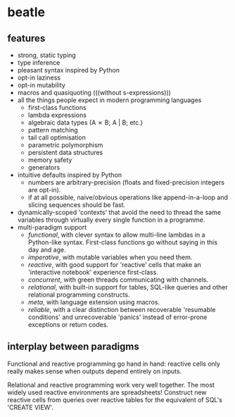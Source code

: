 # beatle

## features

 * strong, static typing
 * type inference
 * pleasant syntax inspired by Python
 * opt-in laziness
 * opt-in mutability
 * macros and quasiquoting (((without s-expressions)))
 * all the things people expect in modern programming languages
   - first-class functions
   - lambda expressions
   - algebraic data types (A ✗ B; A | B; etc.)
   - pattern matching
   - tail call optimisation
   - parametric polymorphism
   - persistent data structures
   - memory safety
   - generators
 * intuitive defaults inspired by Python
   - numbers are arbitrary-precision (floats and fixed-precision integers are opt-in).
   - if at all possible, naive/obvious operations like append-in-a-loop and
     slicing sequences should be fast.
 * dynamically-scoped 'contexts' that avoid the need to thread the same
   variables through virtually every single function in a programme.
 * multi-paradigm support
   - *functional*, with clever syntax to allow multi-line lambdas in a
     Python-like syntax. First-class functions go without saying in this day
     and age.
   - *imperative*, with mutable variables when you need them.
   - *reactive*, with good support for 'reactive' cells that make an 'interactive
     notebook' experience first-class.
   - *concurrent*, with green threads communicating with channels.
   - *relational*, with built-in support for tables, SQL-like queries and other
     relational programming constructs.
   - *meta*, with language extension using macros.
   - *reliable*, with a clear distinction between recoverable 'resumable
     conditions' and unrecoverable 'panics' instead of error-prone exceptions
     or return codes.

## interplay between paradigms

Functional and reactive programming go hand in hand: reactive cells only really
makes sense when outputs depend entirely on inputs.

Relational and reactive programming work very well together. The most widely
used reactive environments are spreadsheets! Construct new reactive cells from
queries over reactive tables for the equivalent of SQL's 'CREATE VIEW'.
